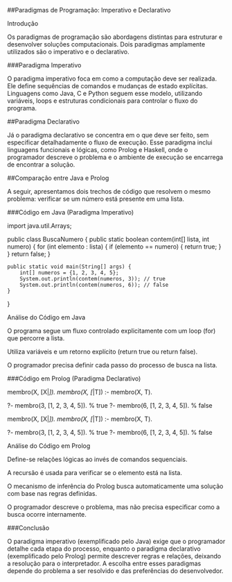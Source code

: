 ##Paradigmas de Programação: Imperativo e Declarativo

Introdução

Os paradigmas de programação são abordagens distintas para estruturar e desenvolver soluções computacionais. Dois paradigmas amplamente utilizados são o imperativo e o declarativo.

###Paradigma Imperativo

O paradigma imperativo foca em como a computação deve ser realizada. Ele define sequências de comandos e mudanças de estado explícitas. Linguagens como Java, C e Python seguem esse modelo, utilizando variáveis, loops e estruturas condicionais para controlar o fluxo do programa.

##Paradigma Declarativo

Já o paradigma declarativo se concentra em o que deve ser feito, sem especificar detalhadamente o fluxo de execução. Esse paradigma inclui linguagens funcionais e lógicas, como Prolog e Haskell, onde o programador descreve o problema e o ambiente de execução se encarrega de encontrar a solução.

##Comparação entre Java e Prolog

A seguir, apresentamos dois trechos de código que resolvem o mesmo problema: verificar se um número está presente em uma lista.

###Código em Java (Paradigma Imperativo)

import java.util.Arrays;

public class BuscaNumero {
    public static boolean contem(int[] lista, int numero) {
        for (int elemento : lista) {
            if (elemento == numero) {
                return true;
            }
        }
        return false;
    }

    public static void main(String[] args) {
        int[] numeros = {1, 2, 3, 4, 5};
        System.out.println(contem(numeros, 3)); // true
        System.out.println(contem(numeros, 6)); // false
    }
}

Análise do Código em Java

O programa segue um fluxo controlado explicitamente com um loop (for) que percorre a lista.

Utiliza variáveis e um retorno explícito (return true ou return false).

O programador precisa definir cada passo do processo de busca na lista.

###Código em Prolog (Paradigma Declarativo)

membro(X, [X|_]).
membro(X, [_|T]) :- membro(X, T).

?- membro(3, [1, 2, 3, 4, 5]). % true
?- membro(6, [1, 2, 3, 4, 5]). % false



membro(X, [X|_]).
membro(X, [_|T]) :- membro(X, T).

?- membro(3, [1, 2, 3, 4, 5]). % true
?- membro(6, [1, 2, 3, 4, 5]). % false

Análise do Código em Prolog

Define-se relações lógicas ao invés de comandos sequenciais.

A recursão é usada para verificar se o elemento está na lista.

O mecanismo de inferência do Prolog busca automaticamente uma solução com base nas regras definidas.

O programador descreve o problema, mas não precisa especificar como a busca ocorre internamente.

###Conclusão

O paradigma imperativo (exemplificado pelo Java) exige que o programador detalhe cada etapa do processo, enquanto o paradigma declarativo (exemplificado pelo Prolog) permite descrever regras e relações, deixando a resolução para o interpretador. A escolha entre esses paradigmas depende do problema a ser resolvido e das preferências do desenvolvedor.

